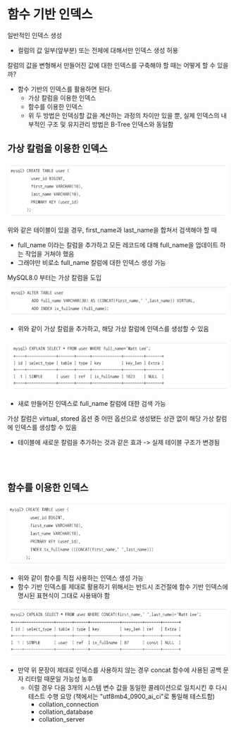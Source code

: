 # 함수 기반 인덱스 
일반적인 인덱스 생성 
- 컬럼의 값 일부(앞부분) 또는 전체에 대해서만 인덱스 생성 허용

칼럼의 값을 변형해서 만들어진 값에 대한 인덱스를 구축해야 할 때는 어떻게 할 수 있을까? 
- 함수 기반의 인덱스를 활용하면 된다.
  - 가상 칼럼을 이용한 인덱스
  - 함수를 이용한 인덱스 
  - 위 두 방법은 인덱싱할 값을 계산하는 과정의 차이만 있을 뿐, 실제 인덱스의 내부적인 구조 및 유지관리 방법은 B-Tree 인덱스와 동일함


## 가상 칼럼을 이용한 인덱스 
![img.png](img.png)

위와 같은 테이블이 있을 경우, first_name과 last_name을 합쳐서 검색해야 할 때 
- full_name 이라는 칼럼을 추가하고 모든 레코드에 대해 full_name을 업데이트 하는 작업을 거쳐야 했음 
- 그래야만 비로소 full_name 칼럼에 대한 인덱스 생성 가능 


MySQL8.0 부터는 가상 칼럼을 도입
![img_1.png](img_1.png)
- 위와 같이 가상 칼럼을 추가하고, 해당 가상 칼럼에 인덱스를 생성할 수 있음 

![img_2.png](img_2.png)
- 새로 만들어진 인덱스로 full_name 칼럼에 대한 검색 가능 


가상 칼럼은 virtual, stored 옵션 중 어떤 옵션으로 생성됐든 상관 없이 해당 가상 칼럼에 인덱스를 생성할 수 있음 
- 테이블에 새로운 칼럼을 추가하는 것과 같은 효과 -> 실제 테이블 구조가 변경됨 


<br/><br/>
## 함수를 이용한 인덱스 
![img_3.png](img_3.png)
- 위와 같이 함수를 직접 사용하는 인덱스 생성 가능 
- 함수 기반 인덱스를 제대로 활용하기 위해서는 반드시 조건절에 함수 기반 인덱스에 명시된 표현식이 그대로 사용돼야 함 

![img_4.png](img_4.png)
- 만약 위 문장이 제대로 인덱스를 사용하지 않는 경우 concat 함수에 사용된 공백 문자 리터럴 때문일 가능성 농후 
  - 이럴 경우 다음 3개의 시스템 변수 값을 동일한 콜레이션으로 일치시킨 후 다시 테스트 수행 요망 (책에서는 "utf8mb4_0900_ai_ci"로 통일해 테스트함)
    - collation_connection
    - collation_database
    - collation_server

